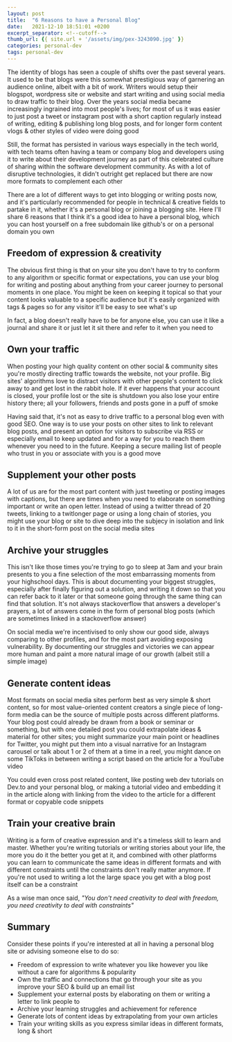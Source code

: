 ```yaml
---
layout: post
title:  "6 Reasons to have a Personal Blog"
date:   2021-12-10 18:51:01 +0200
excerpt_separator: <!--cutoff-->
thumb_url: {{ site.url + '/assets/img/pex-3243090.jpg' }}
categories: personal-dev
tags: personal-dev
---
```


The identity of blogs has seen a couple of shifts over the past several years. It used to be that blogs were this somewhat prestigious way of garnering an audience online, albeit with a bit of work. Writers would setup their blogspot, wordpress site or website and start writing and using social media to draw traffic to their blog.<!--cutoff--> Over the years social media became increasingly ingrained into most people's lives; for most of us it was easier to just post a tweet or instagram post with a short caption regularly instead of writing, editing & publishing long blog posts, and for longer form content vlogs & other styles of video were doing good

Still, the format has persisted in various ways especially in the tech world, with tech teams often having a team or company blog and developers using it to write about their development journey as part of this celebrated culture of sharing within the software development community. As with a lot of disruptive technologies, it didn't outright get replaced but there are now more formats to complement each other

There are a lot of different ways to get into blogging or writing posts now, and it's particularly recommended for people in technical & creative fields to partake in it, whether it's a personal blog or joining a blogging site. Here I'll share 6 reasons that I think it's a good idea to have a personal blog, which you can host yourself on a free subdomain like github's or on a personal domain you own

## Freedom of expression & creativity

The obvious first thing is that on your site you don't have to try to conform to any algorithm or specific format or expectations, you can use your blog for writing and posting about anything from your career journey to personal moments in one place. You might be keen on keeping it topical so that your content looks valuable to a specific audience but it's easily organized with tags & pages so for any visitor it'll be easy to see what's up

In fact, a blog doesn't really have to be for anyone else, you can use it like a journal and share it or just let it sit there and refer to it when you need to

## Own your traffic

When posting your high quality content on other social & community sites you're mostly directing traffic towards the website, not your profile. Big sites' algorithms love to distract visitors with other people's content to click away to and get lost in the rabbit hole. If it ever happens that your account is closed, your profile lost or the site is shutdown you also lose your entire history there; all your followers, friends and posts gone in a puff of smoke

Having said that, it's not as easy to drive traffic to a personal blog even with good SEO. One way is to use your posts on other sites to link to relevant blog posts, and present an option for visitors to subscribe via RSS or especially email to keep updated and for a way for you to reach them whenever you need to in the future. Keeping a secure mailing list of people who trust in you or associate with you is a good move

## Supplement your other posts

A lot of us are for the most part content with just tweeting or posting images with captions, but there are times when you need to elaborate on something important or write an open letter. Instead of using a twitter thread of 20 tweets, linking to a twitlonger page or using a long chain of stories, you might use your blog or site to dive deep into the subjecy in isolation and link to it in the short-form post on the social media sites

## Archive your struggles

This isn't like those times you're trying to go to sleep at 3am and your brain presents to you a fine selection of the most embarrassing moments from your highschool days. This is about documenting your biggest struggles, especially after finally figuring out a solution, and writing it down so that you can refer back to it later or that someone going through the same thing can find that solution. It's not always stackoverflow that answers a developer's prayers, a lot of answers come in the form of personal blog posts (which are sometimes linked in a stackoverflow answer)

On social media we're incentivised to only show our good side, always comparing to other profiles, and for the most part avoiding exposing vulnerability. By documenting our struggles and victories we can appear more human and paint a more natural image of our growth (albeit still a simple image)

## Generate content ideas

Most formats on social media sites perform best as very simple & short content, so for most value-oriented content creators a single piece of long-form media can be the source of multiple posts across different platforms. Your blog post could already be drawn from a book or seminar or something, but with one detailed post you could extrapolate ideas & material for other sites; you might summarize your main point or headlines for Twitter, you might put them into a visual narrative for an Instagram carousel or talk about 1 or 2 of them at a time in a reel, you might dance on some TikToks in between writing a script based on the article for a YouTube video

You could even cross post related content, like posting web dev tutorials on Dev.to and your personal blog, or making a tutorial video and embedding it in the article along with linking from the video to the article for a different format or copyable code snippets

## Train your creative brain

Writing is a form of creative expression and it's a timeless skill to learn and master. Whether you're writing tutorials or writing stories about your life, the more you do it the better you get at it, and combined with other platforms you can learn to communicate the same ideas in different formats and with different constraints until the constraints don't really matter anymore. If you're not used to writing a lot the large space you get with a blog post itself can be a constraint

As a wise man once said, _"You don't need creativity to deal with freedom, you need creativity to deal with constraints"_

## Summary

Consider these points if you're interested at all in having a personal blog site or advising someone else to do so:

- Freedom of expression to write whatever you like however you like without a care for algorithms & popularity
- Own the traffic and connections that go through your site as you improve your SEO & build up an email list
- Supplement your external posts by elaborating on them or writing a letter to link people to
- Archive your learning struggles and achievement for reference
- Generate lots of content ideas by extrapolating from your own articles
- Train your writing skills as you express similar ideas in different formats, long & short


